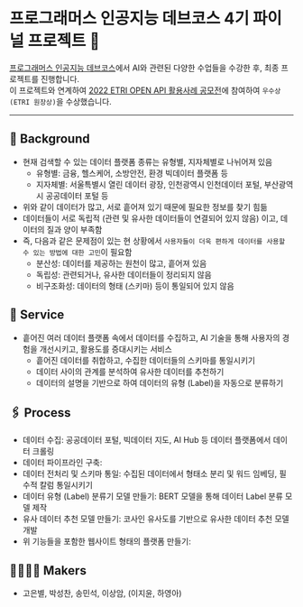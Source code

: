 # 프로그래머스 인공지능 데브코스 4기 파이널 프로젝트 📌

[프로그래머스 인공지능 데브코스](https://school.programmers.co.kr/learn/courses/16276/16276-5%EA%B8%B0-k-digital-training-%ED%94%84%EB%A1%9C%EA%B7%B8%EB%9E%98%EB%A8%B8%EC%8A%A4-%EC%9D%B8%EA%B3%B5%EC%A7%80%EB%8A%A5-%EB%8D%B0%EB%B8%8C-%EC%BD%94%EC%8A%A4)에서 AI와 관련된 다양한 수업들을 수강한 후, 최종 프로젝트를 진행합니다. <br/>
이 프로젝트와 연계하여 [2022 ETRI OPEN API 활용사례 공모전](https://aiopen.etri.re.kr/viewNotice?id=106)에 참여하여 `우수상 (ETRI 원장상)`을 수상했습니다.

---

## 🧭  Background
- 현재 검색할 수 있는 데이터 플랫폼 종류는 유형별, 지자체별로 나뉘어져 있음
  - 유형별: 금융, 헬스케어, 소방안전, 환경 빅데이터 플랫폼 등
  - 지자체별: 서울특별시 열린 데이터 광장, 인천광역시 인천데이터 포털, 부산광역시 공공데이터 포털 등
- 위와 같이 데이터가 많고, 서로 흩어져 있기 때문에 필요한 정보를 찾기 힘듦
- 데이터들이 서로 독립적 (관련 및 유사한 데이터들이 연결되어 있지 않음) 이고, 데이터의 질과 양이 부족함
- 즉, 다음과 같은 문제점이 있는 현 상황에서 `사용자들이 더욱 편하게 데이터를 사용할 수 있는 방법에 대한 고민`이 필요함
  - 분산성: 데이터를 제공하는 원천이 많고, 흩어져 있음
  - 독립성: 관련되거나, 유사한 데이터들이 정리되지 않음
  - 비구조화성: 데이터의 형태 (스키마) 등이 통일되어 있지 않음
  
## 🎁  Service
- 흩어진 여러 데이터 플랫폼 속에서 데이터를 수집하고, AI 기술을 통해 사용자의 경험을 개선시키고, 활용도를 증대시키는 서비스
  - 흩어진 데이터를 취합하고, 수집한 데이터들의 스키마를 통일시키기
  - 데이터 사이의 관계를 분석하여 유사한 데이터를 추천하기
  - 데이터의 설명을 기반으로 하여 데이터의 유형 (Label)을 자동으로 분류하기
  
## 🖇  Process
- 데이터 수집: 공공데이터 포털, 빅데이터 지도, AI Hub 등 데이터 플랫폼에서 데이터 크롤링
- 데이터 파이프라인 구축:
- 데이터 전처리 및 스키마 통일: 수집된 데이터에서 형태소 분리 및 워드 임베딩, 필수적 칼럼 통일시키기
- 데이터 유형 (Label) 분류기 모델 만들기: BERT 모델을 통해 데이터 Label 분류 모델 제작
- 유사 데이터 추천 모델 만들기: 코사인 유사도를 기반으로 유사한 데이터 추천 모델 개발
- 위 기능들을 포함한 웹사이트 형태의 플랫폼 만들기: 

## 👨‍👩‍👧‍👦  Makers
- 고은별, 박성찬, 송민석, 이상암, (이지윤, 하영아)


